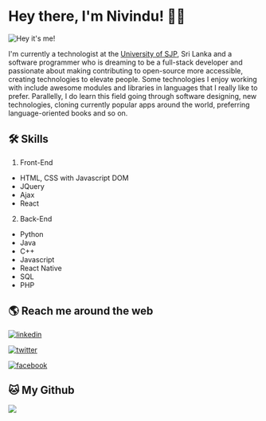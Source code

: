 # Hey there, I'm Nivindu! 👋🏻
![Hey it's me!](https://drive.google.com/uc?export=download&id=1djxbF2FUdXjYlt4caAK1z13aPkgeQatd)

I'm currently a technologist at the [University of SJP](https://www.sjp.ac.lk/), Sri Lanka and a software programmer who is dreaming to be a full-stack developer and passionate about making contributing to open-source more accessible, creating technologies to elevate people. Some technologies I enjoy working with include awesome modules and libraries in languages that I really like to prefer. Parallelly, I do learn this field going through software designing, new technologies, cloning currently popular apps around the world, preferring language-oriented books and so on.

## 🛠 Skills
1. Front-End
- HTML, CSS with Javascript DOM
- JQuery
- Ajax
- React

2. Back-End
- Python
- Java
- C++
- Javascript
- React Native
- SQL
- PHP

## 🌎 Reach me around the web
[![linkedin](https://img.shields.io/badge/linkedin-0A66C2?style=for-the-badge&logo=linkedin&logoColor=white)](https://www.linkedin.com/in/nivindu-lakshitha-b6448723a/)

[![twitter](https://img.shields.io/badge/Youtube-ff0000?style=for-the-badge&logo=youtube&logoColor=white)](https://www.youtube.com/channel/UCLlJNHqLbH8DqkpNgAhA8Gg)

[![facebook](https://img.shields.io/badge/Facebook-1877F2?style=for-the-badge&logo=facebook&logoColor=white)](https://www.facebook.com/nividu.lakshika.52)

## 🐱 My Github
[![](https://visitcount.itsvg.in/api?id=coding-desk20&label=Profile%20Views&icon=5&pretty=true)](https://github.com/coding-desk20/)
